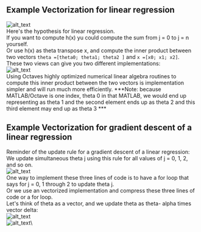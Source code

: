 ## Example Vectorization for linear regression
![alt_text](https://i.imgur.com/OoSeneG.png)\
Here's the hypothesis for linear regression.\
If you want to compute h(x) yu could  compute the sum from j = 0 to j = n yourself.\
Or use h(x) as theta transpose x, and compute the inner product between two vectors `theta =[theta0; theta1; theta2 ]` and `x =[x0; x1; x2]`. \
These two views can give you two different implementations:\
![alt_text](https://i.imgur.com/IEm2Hd6.png)\
Using Octaves highly optimized numerical linear algebra routines to compute this inner product between the two vectors is implementation simpler and will run much more efficiently.
***Note: because MATLAB/Octave is one index, theta 0 in that MATLAB, we would end up representing as theta 1 and the second element ends up as theta 2 and this third element may end up as theta 3 ***

## Example Vectorization for gradient descent of a linear regression
Reminder of the update rule for a gradient descent of a linear regression:\
We update simultaneous theta j using this rule for all values of j = 0, 1, 2, and so on.\
![alt_text](https://i.imgur.com/2lXfLFs.png)\
One way to implement these three lines of code is to have a for loop that says for j = 0, 1 through 2 to update theta j.\
Or we use an vectorized implementation and compress these three lines of code or a for loop.\
Let's think of theta as a vector, and we update theta as theta- alpha times vector delta:\
![alt_text](https://i.imgur.com/yIz4eT9.png)\
![alt_text](https://i.imgur.com/nESFLLT.png)\
